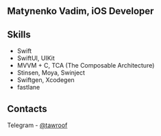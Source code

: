 ## Matynenko Vadim, iOS Developer
## Skills
* Swift
* SwiftUI, UIKit
* MVVM + C, TCA (The Composable Architecture)
* Stinsen, Moya, Swinject
* Swiftgen, Xcodegen
* fastlane

## Contacts
Telegram - [@tawroof](https://tawroof.t.me/)
